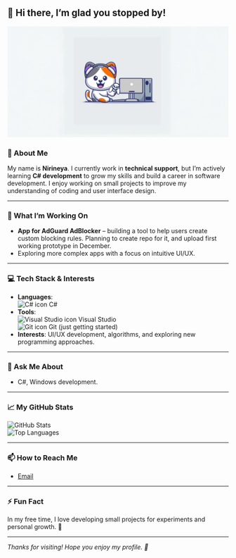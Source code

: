 ## 👋 Hi there, I’m glad you stopped by!

![Welcome](https://github.com/Nirineya/Nirineya/blob/main/cat.png) <!-- Replace with your own image -->

### 🌱 About Me  
My name is **Nirineya**. I currently work in **technical support**, but I’m actively learning **C# development** to grow my skills and build a career in software development. I enjoy working on small projects to improve my understanding of coding and user interface design.


---

### 🔭 What I’m Working On  
- **App for AdGuard AdBlocker** – building a tool to help users create custom blocking rules. Planning to create repo for it, and upload first working prototype in December.
- Exploring more complex apps with a focus on intuitive UI/UX.

---

### 💻 Tech Stack & Interests  
- **Languages**:  
  <img src="https://cdn.jsdelivr.net/gh/devicons/devicon/icons/csharp/csharp-original.svg" height="30" alt="C# icon"/> C#  
- **Tools**:  
  <img src="https://cdn.jsdelivr.net/gh/devicons/devicon/icons/visualstudio/visualstudio-plain.svg" height="30" alt="Visual Studio icon"/> Visual Studio  
  <img src="https://cdn.jsdelivr.net/gh/devicons/devicon/icons/git/git-original.svg" height="30" alt="Git icon"/> Git (just getting started)  
- **Interests**: UI/UX development, algorithms, and exploring new programming approaches.

---

### 💬 Ask Me About  
- C#, Windows development.

---

### 📈 My GitHub Stats  
![GitHub Stats](https://github-readme-stats.vercel.app/api?username=YourUsername&show_icons=true&theme=radical)  
![Top Languages](https://github-readme-stats.vercel.app/api/top-langs/?username=YourUsername&layout=compact&theme=radical)

---

### 📫 How to Reach Me  
- [Email](mailto:forthealiance1337@gmail.com)

---

### ⚡ Fun Fact  
In my free time, I love developing small projects for experiments and personal growth. 🎯

---

*Thanks for visiting! Hope you enjoy my profile. 🤝*
